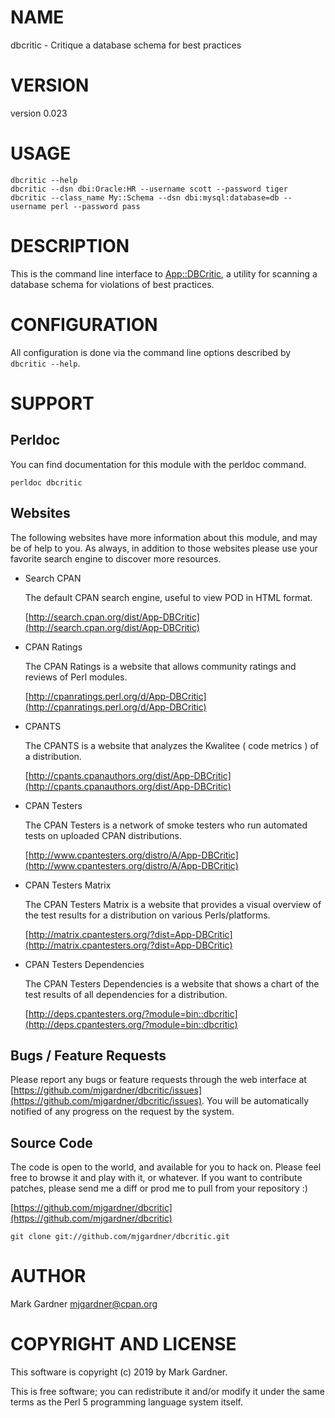 # NAME

dbcritic - Critique a database schema for best practices

# VERSION

version 0.023

# USAGE

    dbcritic --help
    dbcritic --dsn dbi:Oracle:HR --username scott --password tiger
    dbcritic --class_name My::Schema --dsn dbi:mysql:database=db --username perl --password pass

# DESCRIPTION

This is the command line interface to [App::DBCritic](https://metacpan.org/pod/App::DBCritic),
a utility for scanning a database schema for violations of best practices.

# CONFIGURATION

All configuration is done via the command line options described by
`dbcritic --help`.

# SUPPORT

## Perldoc

You can find documentation for this module with the perldoc command.

    perldoc dbcritic

## Websites

The following websites have more information about this module, and may be of help to you. As always,
in addition to those websites please use your favorite search engine to discover more resources.

- Search CPAN

    The default CPAN search engine, useful to view POD in HTML format.

    [http://search.cpan.org/dist/App-DBCritic](http://search.cpan.org/dist/App-DBCritic)

- CPAN Ratings

    The CPAN Ratings is a website that allows community ratings and reviews of Perl modules.

    [http://cpanratings.perl.org/d/App-DBCritic](http://cpanratings.perl.org/d/App-DBCritic)

- CPANTS

    The CPANTS is a website that analyzes the Kwalitee ( code metrics ) of a distribution.

    [http://cpants.cpanauthors.org/dist/App-DBCritic](http://cpants.cpanauthors.org/dist/App-DBCritic)

- CPAN Testers

    The CPAN Testers is a network of smoke testers who run automated tests on uploaded CPAN distributions.

    [http://www.cpantesters.org/distro/A/App-DBCritic](http://www.cpantesters.org/distro/A/App-DBCritic)

- CPAN Testers Matrix

    The CPAN Testers Matrix is a website that provides a visual overview of the test results for a distribution on various Perls/platforms.

    [http://matrix.cpantesters.org/?dist=App-DBCritic](http://matrix.cpantesters.org/?dist=App-DBCritic)

- CPAN Testers Dependencies

    The CPAN Testers Dependencies is a website that shows a chart of the test results of all dependencies for a distribution.

    [http://deps.cpantesters.org/?module=bin::dbcritic](http://deps.cpantesters.org/?module=bin::dbcritic)

## Bugs / Feature Requests

Please report any bugs or feature requests through the web
interface at [https://github.com/mjgardner/dbcritic/issues](https://github.com/mjgardner/dbcritic/issues). You will be automatically notified of any
progress on the request by the system.

## Source Code

The code is open to the world, and available for you to hack on. Please feel free to browse it and play
with it, or whatever. If you want to contribute patches, please send me a diff or prod me to pull
from your repository :)

[https://github.com/mjgardner/dbcritic](https://github.com/mjgardner/dbcritic)

    git clone git://github.com/mjgardner/dbcritic.git

# AUTHOR

Mark Gardner <mjgardner@cpan.org>

# COPYRIGHT AND LICENSE

This software is copyright (c) 2019 by Mark Gardner.

This is free software; you can redistribute it and/or modify it under
the same terms as the Perl 5 programming language system itself.
